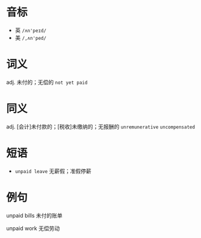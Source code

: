 # 音标

- 英 `/ʌn'peɪd/`
- 美 `/,ʌn'ped/`

# 词义

adj. 未付的；无偿的
`not yet paid`

# 同义

adj. [会计]未付款的；[税收]未缴纳的；无报酬的
`unremunerative` `uncompensated`

# 短语

- `unpaid leave` 无薪假；准假停薪

# 例句

unpaid bills
未付的账单

unpaid work
无偿劳动


